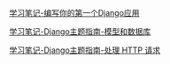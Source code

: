 
[学习笔记-编写你的第一个Django应用](学习笔记-编写你的第一个Django应用.md)

[学习笔记-Django主题指南-模型和数据库](topic_guides_models_and_databases.md)

[学习笔记-Django主题指南-处理 HTTP 请求](topic_guides_handling_http_requests.md)